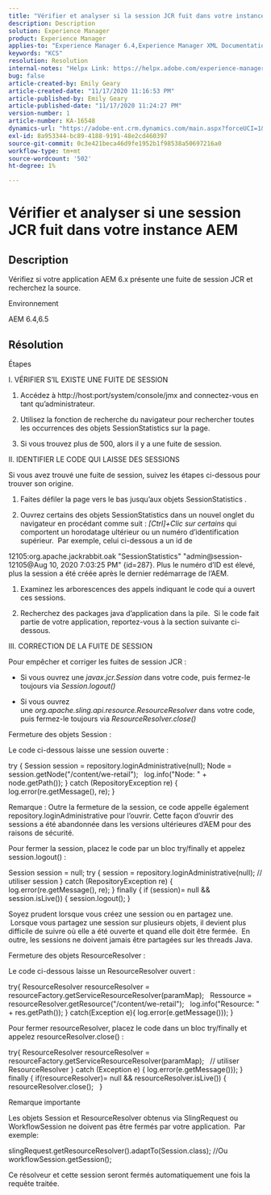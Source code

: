 ```yaml
---
title: "Vérifier et analyser si la session JCR fuit dans votre instance AEM"
description: Description
solution: Experience Manager
product: Experience Manager
applies-to: "Experience Manager 6.4,Experience Manager XML Documentation for Adobe Experience Manager,Experience Manager XML Documentation Add-on for Adobe Experience Manager,Experience Manager 6.5,Experience Manager"
keywords: "KCS"
resolution: Resolution
internal-notes: "Helpx Link: https://helpx.adobe.com/experience-manager/kb/check-and-analyze-if-JCR-session-leaks-in-your-AEM-instance.html"
bug: false
article-created-by: Emily Geary
article-created-date: "11/17/2020 11:16:53 PM"
article-published-by: Emily Geary
article-published-date: "11/17/2020 11:24:27 PM"
version-number: 1
article-number: KA-16548
dynamics-url: "https://adobe-ent.crm.dynamics.com/main.aspx?forceUCI=1&pagetype=entityrecord&etn=knowledgearticle&id=6c27d5f9-2a29-eb11-a813-000d3a303484"
exl-id: 8a953344-bc89-4188-9191-48e2cd460397
source-git-commit: 0c3e421beca46d9fe1952b1f98538a50697216a0
workflow-type: tm+mt
source-wordcount: '502'
ht-degree: 1%

---
```


# Vérifier et analyser si une session JCR fuit dans votre instance AEM

## Description

Vérifiez si votre application AEM 6.x présente une fuite de session JCR et recherchez la source.


Environnement



AEM 6.4,6.5

## Résolution

Étapes

I. VÉRIFIER S’IL EXISTE UNE FUITE DE SESSION



1. Accédez à http://host:port/system/console/jmx and connectez-vous en tant qu’administrateur.

2. Utilisez la fonction de recherche du navigateur pour rechercher toutes les occurrences des objets SessionStatistics sur la page.

3. Si vous trouvez plus de 500, alors il y a une fuite de session.




II. IDENTIFIER LE CODE QUI LAISSE DES SESSIONS

Si vous avez trouvé une fuite de session, suivez les étapes ci-dessous pour trouver son origine.

1. Faites défiler la page vers le bas jusqu’aux objets SessionStatistics .

2. Ouvrez certains des objets SessionStatistics dans un nouvel onglet du navigateur en procédant comme suit : *[Ctrl]+Clic sur certains* qui comportent un horodatage ultérieur ou un numéro d’identification supérieur.  Par exemple, celui ci-dessous a un id de




12105:org.apache.jackrabbit.oak &quot;SessionStatistics&quot; &quot;admin@session-12105@Aug 10, 2020 7:03:25 PM&quot; {id=287}. Plus le numéro d’ID est élevé, plus la session a été créée après le dernier redémarrage de l’AEM.

1. Examinez les arborescences des appels indiquant le code qui a ouvert ces sessions.

2. Recherchez des packages java d’application dans la pile.  Si le code fait partie de votre application, reportez-vous à la section suivante ci-dessous.




III. CORRECTION DE LA FUITE DE SESSION

Pour empêcher et corriger les fuites de session JCR :

* Si vous ouvrez une *javax.jcr.Session* dans votre code, puis fermez-le toujours via *Session.logout()*

* Si vous ouvrez une *org.apache.sling.api.resource.ResourceResolver* dans votre code, puis fermez-le toujours via *ResourceResolver.close()*




Fermeture des objets Session :

Le code ci-dessous laisse une session ouverte :

try { Session session = repository.loginAdministrative(null); Node = session.getNode(&quot;/content/we-retail&quot;);   log.info(&quot;Node: &quot; + node.getPath()); } catch (RepositoryException re) { log.error(re.getMessage(), re); }


Remarque : Outre la fermeture de la session, ce code appelle également repository.loginAdministrative pour l’ouvrir. Cette façon d’ouvrir des sessions a été abandonnée dans les versions ultérieures d’AEM pour des raisons de sécurité.



Pour fermer la session, placez le code par un bloc try/finally et appelez session.logout() :

Session session = null; try { session = repository.loginAdministrative(null); // utiliser session } catch (RepositoryException re) { log.error(re.getMessage(), re); } finally { if (session)= null &amp;&amp; session.isLive()) { session.logout(); }

Soyez prudent lorsque vous créez une session ou en partagez une.  Lorsque vous partagez une session sur plusieurs objets, il devient plus difficile de suivre où elle a été ouverte et quand elle doit être fermée.  En outre, les sessions ne doivent jamais être partagées sur les threads Java.

Fermeture des objets ResourceResolver :

Le code ci-dessous laisse un ResourceResolver ouvert :

try{ ResourceResolver resourceResolver = resourceFactory.getServiceResourceResolver(paramMap);   Ressource = resourceResolver.getResource(&quot;/content/we-retail&quot;);   log.info(&quot;Resource: &quot; + res.getPath()); } catch(Exception e){ log.error(e.getMessage())); }

Pour fermer resourceResolver, placez le code dans un bloc try/finally et appelez resourceResolver.close() :

try{ ResourceResolver resourceResolver = resourceFactory.getServiceResourceResolver(paramMap);   // utiliser ResourceResolver } catch (Exception e) { log.error(e.getMessage())); } finally { if(resourceResolver)= null &amp;&amp; resourceResolver.isLive()) { resourceResolver.close();   }


Remarque importante



Les objets Session et ResourceResolver obtenus via SlingRequest ou WorkflowSession ne doivent pas être fermés par votre application.  Par exemple:

slingRequest.getResourceResolver().adaptTo(Session.class); //Ou workflowSession.getSession();

Ce résolveur et cette session seront fermés automatiquement une fois la requête traitée.

